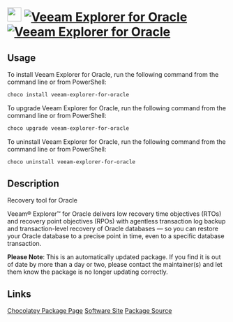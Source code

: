﻿# <img src="https://cdn.jsdelivr.net/gh/mkevenaar/chocolatey-packages@81eadd12de9d8a24796945af00e35f86ebc48d08/icons/veeam-explorer-for-oracle.png" width="32" height="32"/> [![Veeam Explorer for Oracle](https://img.shields.io/chocolatey/v/veeam-explorer-for-oracle.svg?label=Veeam+Explorer+for+Oracle)](https://chocolatey.org/packages/veeam-explorer-for-oracle) [![Veeam Explorer for Oracle](https://img.shields.io/chocolatey/dt/veeam-explorer-for-oracle.svg)](https://chocolatey.org/packages/veeam-explorer-for-oracle)

## Usage
To install Veeam Explorer for Oracle, run the following command from the command line or from PowerShell:
```powershell
choco install veeam-explorer-for-oracle
```

To upgrade Veeam Explorer for Oracle, run the following command from the command line or from PowerShell:
```powershell
choco upgrade veeam-explorer-for-oracle
```

To uninstall Veeam Explorer for Oracle, run the following command from the command line or from PowerShell:
```powershell
choco uninstall veeam-explorer-for-oracle
```

## Description
Recovery tool for Oracle

Veeam® Explorer™ for Oracle delivers low recovery time objectives (RTOs) and recovery point objectives (RPOs) with agentless transaction log backup and transaction-level recovery of Oracle databases — so you can restore your Oracle database to a precise point in time, even to a specific database transaction.

**Please Note**: This is an automatically updated package. If you find it is
out of date by more than a day or two, please contact the maintainer(s) and
let them know the package is no longer updating correctly.


## Links
[Chocolatey Package Page](https://chocolatey.org/packages/veeam-explorer-for-oracle)
[Software Site](http://www.veeam.com/)
[Package Source](https://github.com/mkevenaar/chocolatey-packages/tree/master/automatic/veeam-explorer-for-oracle)


